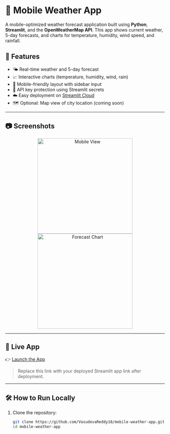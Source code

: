 # 📱 Mobile Weather App

A mobile-optimized weather forecast application built using **Python**, **Streamlit**, and the **OpenWeatherMap API**. This app shows current weather, 5-day forecasts, and charts for temperature, humidity, wind speed, and rainfall.

## 🌟 Features

- 🌤 Real-time weather and 5-day forecast
- 📈 Interactive charts (temperature, humidity, wind, rain)
- 📱 Mobile-friendly layout with sidebar input
- 🔐 API key protection using Streamlit secrets
- ☁️ Easy deployment on [Streamlit Cloud](https://streamlit.io/cloud)
- 🗺 Optional: Map view of city location (coming soon)

---

## 📷 Screenshots

<p align="center">
  <img src="screenshots/mobile_view_1.png" alt="Mobile View" width="300"/>
  <img src="screenshots/mobile_view_2.png" alt="Forecast Chart" width="300"/>
</p>

---

## 🚀 Live App

👉 [Launch the App](https://mobile-weather-app-hzbcxo2q4yvealfp6rnqc8.streamlit.app/)

> Replace this link with your deployed Streamlit app link after deployment.

---

## 🛠 How to Run Locally

1. Clone the repository:
   ```bash
   git clone https://github.com/VasudevaReddy18/mobile-weather-app.git
   cd mobile-weather-app
